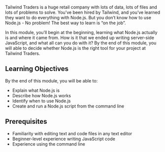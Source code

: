 Tailwind Traders is a huge retail company with lots of data, lots of files and lots of problems to solve. You’ve been hired by Tailwind, and you’ve learned they want to do everything with Node.js. But you don’t know how to use Node.js - No problem! The best way to learn is “on the job”.  

In this module, you’ll begin at the beginning, learning what Node.js actually is and where it came from. How is it that we ended up writing server-side JavaScript, and what all can you do with it? By the end of this module, you will able to decide whether Node.js is the right tool for your project at Tailwind Traders.

## Learning Objectives

By the end of this module, you will be able to:

- Explain what Node.js is
- Describe how Node.js works
- Identify when to use Node.js
- Create and run a Node.js script from the command line

## Prerequisites

- Familiarity with editing text and code files in any text editor
- Beginner-level experience writing JavaScript code
- Experience using the command line
